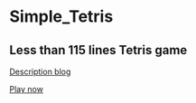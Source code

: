 # Simple_Tetris
## Less than 115 lines Tetris game
[Description blog](https://dev4-me.tistory.com/category/%EC%9E%90%EB%B0%94%EC%8A%A4%ED%81%AC%EB%A6%BD%ED%8A%B8%20%EC%9B%B9%EA%B2%8C%EC%9E%84/%ED%85%8C%ED%8A%B8%EB%A6%AC%EC%8A%A4)

[Play now](https://ljh15952.github.io/Simple_Tetris/Source/)
